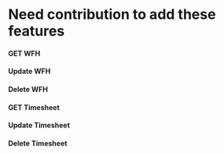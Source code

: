 # Need contribution to add these features

#### GET WFH  
#### Update WFH
#### Delete WFH
#### GET Timesheet
#### Update Timesheet 
#### Delete Timesheet

